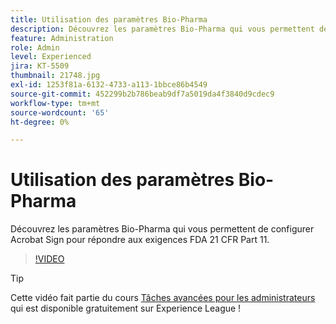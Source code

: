 ```yaml
---
title: Utilisation des paramètres Bio-Pharma
description: Découvrez les paramètres Bio-Pharma qui vous permettent de configurer Acrobat Sign pour répondre aux exigences FDA 21 CFR Part 11
feature: Administration
role: Admin
level: Experienced
jira: KT-5509
thumbnail: 21748.jpg
exl-id: 1253f81a-6132-4733-a113-1bbce86b4549
source-git-commit: 452299b2b786beab9df7a5019da4f3840d9cdec9
workflow-type: tm+mt
source-wordcount: '65'
ht-degree: 0%

---
```


# Utilisation des paramètres Bio-Pharma

Découvrez les paramètres Bio-Pharma qui vous permettent de configurer Acrobat Sign pour répondre aux exigences FDA 21 CFR Part 11.

>[!VIDEO](https://video.tv.adobe.com/v/21748?quality=12&learn=on&hidetitle=true)

>[!TIP]
>
>Cette vidéo fait partie du cours [Tâches avancées pour les administrateurs](https://experienceleague.adobe.com/?recommended=Sign-A-1-2020.1) qui est disponible gratuitement sur Experience League !
